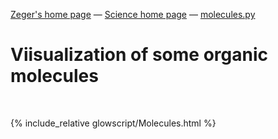[Zeger's home page](https://www.hendrikse.name/) &mdash; [Science home page](https://www.hendrikse.name/science/) &mdash; [molecules.py](glowscript/molecules.html) 

# Viisualization of some organic molecules
<div class="header_line"><br/></div>

{% include_relative glowscript/Molecules.html %}
